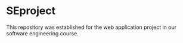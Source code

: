 # SEproject
This repository was established for the web application project in our software engineering course.
